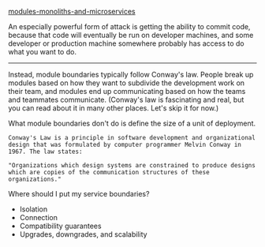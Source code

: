 [modules-monoliths-and-microservices](https://tailscale.com/blog/modules-monoliths-and-microservices/)

An especially powerful form of attack is getting the ability to commit code, because that code will eventually be run on developer machines, and some developer or production machine somewhere probably has access to do what you want to do.

---

Instead, module boundaries typically follow Conway's law. People break up modules based on how they want to subdivide the development work on their team, and modules end up communicating based on how the teams and teammates communicate. (Conway's law is fascinating and real, but you can read about it in many other places. Let's skip it for now.)

What module boundaries don't do is define the size of a unit of deployment.

```
Conway's Law is a principle in software development and organizational design that was formulated by computer programmer Melvin Conway in 1967. The law states:

"Organizations which design systems are constrained to produce designs which are copies of the communication structures of these organizations."
```

Where should I put my service boundaries?

- Isolation
- Connection
- Compatibility guarantees
- Upgrades, downgrades, and scalability
